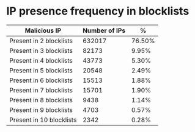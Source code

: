 # IP presence frequency in blocklists
| Malicious IP | Number of IPs | % |
|----|----|----|
| Present in 2 blocklists | 632017 | 76.50% |
| Present in 3 blocklists | 82173 | 9.95% |
| Present in 4 blocklists | 43773 | 5.30% |
| Present in 5 blocklists | 20548 | 2.49% |
| Present in 6 blocklists | 15513 | 1.88% |
| Present in 7 blocklists | 15701 | 1.90% |
| Present in 8 blocklists | 9438 | 1.14% |
| Present in 9 blocklists | 4703 | 0.57% |
| Present in 10 blocklists | 2342 | 0.28% |
